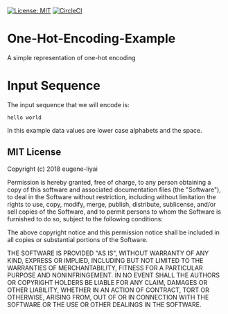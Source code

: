 [![License: MIT](https://img.shields.io/badge/License-MIT-yellow.svg)](https://opensource.org/licenses/MIT)
[![CircleCI](https://circleci.com/gh/eugene-liyai/One-Hot-Encoding-Example.svg?style=svg)](https://circleci.com/gh/eugene-liyai/One-Hot-Encoding-Example)
# One-Hot-Encoding-Example
A simple representation of one-hot encoding

# Input Sequence
The input sequence that we will encode is:
```
hello world
```
In this example data values are lower case alphabets and the space.

## MIT License

Copyright (c) 2018 eugene-liyai

Permission is hereby granted, free of charge, to any person obtaining a copy
of this software and associated documentation files (the "Software"), to deal
in the Software without restriction, including without limitation the rights
to use, copy, modify, merge, publish, distribute, sublicense, and/or sell
copies of the Software, and to permit persons to whom the Software is
furnished to do so, subject to the following conditions:

The above copyright notice and this permission notice shall be included in all
copies or substantial portions of the Software.

THE SOFTWARE IS PROVIDED "AS IS", WITHOUT WARRANTY OF ANY KIND, EXPRESS OR
IMPLIED, INCLUDING BUT NOT LIMITED TO THE WARRANTIES OF MERCHANTABILITY,
FITNESS FOR A PARTICULAR PURPOSE AND NONINFRINGEMENT. IN NO EVENT SHALL THE
AUTHORS OR COPYRIGHT HOLDERS BE LIABLE FOR ANY CLAIM, DAMAGES OR OTHER
LIABILITY, WHETHER IN AN ACTION OF CONTRACT, TORT OR OTHERWISE, ARISING FROM,
OUT OF OR IN CONNECTION WITH THE SOFTWARE OR THE USE OR OTHER DEALINGS IN THE
SOFTWARE.
